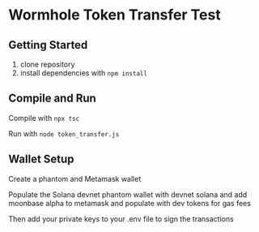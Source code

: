 # Wormhole Token Transfer Test
## Getting Started
1. clone repository
2. install dependencies with `npm install`

## Compile and Run
Compile with `npx tsc`

Run with `node token_transfer.js`

## Wallet Setup
Create a phantom and Metamask wallet

Populate the Solana devnet phantom wallet with devnet solana and add moonbase alpha to metamask and populate with dev tokens for gas fees

Then add your private keys to your .env file to sign the transactions